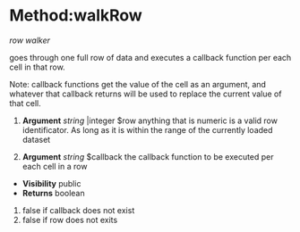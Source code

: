 # Method:walkRow #

_row walker_

goes through one full row of data and executes a callback
function per each cell in that row.

Note: callback functions get the value of the cell as an
argument, and whatever that callback returns will be used to
replace the current value of that cell.

  1. **Argument** _string_ |integer $row      anything that is numeric is a valid row
identificator. As long as it is within the range of the currently
loaded dataset

  1. **Argument** _string_          $callback the callback function to be executed
per each cell in a row

  * **Visibility**  public
  * **Returns** boolean
  1. false if callback does not exist
  1. false if row does not exits
